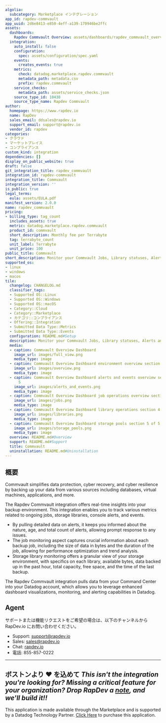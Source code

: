 ```yaml
---
algolia:
  subcategory: Marketplace インテグレーション
app_id: rapdev-commvault
app_uuid: 2d6e8413-e850-4eff-a139-170946be2ffc
assets:
  dashboards:
    Rapdev Commvault Overview: assets/dashboards/rapdev_commvault_overview.json
  integration:
    auto_install: false
    configuration:
      spec: assets/configuration/spec.yaml
    events:
      creates_events: true
    metrics:
      check: datadog.marketplace.rapdev.commvault
      metadata_path: metadata.csv
      prefix: rapdev.commvault
    service_checks:
      metadata_path: assets/service_checks.json
    source_type_id: 10438
    source_type_name: Rapdev Commvault
author:
  homepage: https://www.rapdev.io
  name: RapDev
  sales_email: ddsales@rapdev.io
  support_email: support@rapdev.io
  vendor_id: rapdev
categories:
- クラウド
- マーケットプレイス
- コンプライアンス
custom_kind: integration
dependencies: []
display_on_public_website: true
draft: false
git_integration_title: rapdev_commvault
integration_id: rapdev-commvault
integration_title: Commvault
integration_version: ''
is_public: true
legal_terms:
  eula: assets/EULA.pdf
manifest_version: 2.0.0
name: rapdev_commvault
pricing:
- billing_type: tag_count
  includes_assets: true
  metric: datadog.marketplace.rapdev.commvault
  product_id: commvault
  short_description: Monthly fee per Terrabyte
  tag: terrabyte_count
  unit_label: Terrabyte
  unit_price: 100
public_title: Commvault
short_description: Monitor your Commvault Jobs, Library statuses, Alerts and Events
supported_os:
- linux
- windows
- macos
tile:
  changelog: CHANGELOG.md
  classifier_tags:
  - Supported OS::Linux
  - Supported OS::Windows
  - Supported OS::macOS
  - Category::Cloud
  - Category::Marketplace
  - カテゴリ::コンプライアンス
  - Offering::Integration
  - Submitted Data Type::Metrics
  - Submitted Data Type::Events
  configuration: README.md#Setup
  description: Monitor your Commvault Jobs, Library statuses, Alerts and Events
  media:
  - caption: Commvault Overview Dashboard
    image_url: images/full_view.png
    media_type: image
  - caption: Commvault Overview Dashboard environment overview section 1 of 5
    image_url: images/overview.png
    media_type: image
  - caption: Commvault Overview Dashboard alerts and events overview section 2 of
      5
    image_url: images/alerts_and_events.png
    media_type: image
  - caption: Commvault Overview Dashboard job operations overview section 3 of 5
    image_url: images/jobs.png
    media_type: image
  - caption: Commvault Overview Dashboard library operations section 4 of 5
    image_url: images/libraries.png
    media_type: image
  - caption: Commvault Overview Dashboard storage pools section 5 of 5
    image_url: images/storage_pools.png
    media_type: image
  overview: README.md#Overview
  support: README.md#Support
  title: Commvault
  uninstallation: README.md#Uninstallation
---
```


<!--  SOURCED FROM https://github.com/DataDog/marketplace -->


## 概要

Commvault simplifies data protection, cyber recovery, and cyber resilience by backing up your data from various sources including databases, virtual machines, applications, and more.  

The Rapdev Commvault integration offers real-time insights into your backup environment. This integration enables you to track various metrics related to ongoing jobs, storage libraries, console alerts, and events. 

- By pulling detailed data on alerts, it keeps you informed about the nature, age, and total count of alerts, allowing prompt response to any issues. 
- The job monitoring aspect captures crucial information about each backup job, including the size of data in bytes and the duration of the job, allowing for performance optimization and trend analysis. 
- Storage library monitoring offers a granular view of your storage environment, with specifics on each library, available bytes, data backed up in the past hour, total capacity, free space, and the time of the last backup.  

The Rapdev Commvault integration pulls data from your Command Center into your Datadog account, which allows you to leverage enhanced dashboard visualizations, monitoring, and alerting capabilities in Datadog.

## Agent
サポートまたは機能リクエストをご希望の場合は、以下のチャンネルから RapDev.io にお問い合わせください。
- Support: [support@rapdev.io][4]  
- Sales: [sales@rapdev.io][5]  
- Chat: [rapdev.io][6]  
- 電話: 855-857-0222

[1]: https://docs.datadoghq.com/ja/agent/configuration/agent-configuration-files/?tab=agentv6v7#agent-configuration-directory  
[2]: https://docs.datadoghq.com/ja/agent/configuration/agent-commands/?tab=agentv6v7  
[3]: https://docs.datadoghq.com/ja/agent/configuration/agent-configuration-files/?tab=agentv6v7#agent-configuration-directory  
[4]: mailto:support@rapdev.io  
[5]: mailto:sales@rapdev.io  
[6]: https://www.rapdev.io/#Get-in-touch  
[7]: https://documentation.commvault.com/v11/essential/4237_web_console.html 

---
ボストンより ❤️ を込めて
*This isn't the integration you're looking for? Missing a critical feature for your organization? Drop RapDev a [note](mailto:support@rapdev.io), and we'll build it!!*
---
This application is made available through the Marketplace and is supported by a Datadog Technology Partner. <a href="https://app.datadoghq.com/marketplace/app/rapdev-commvault" target="_blank">Click Here</a> to purchase this application.